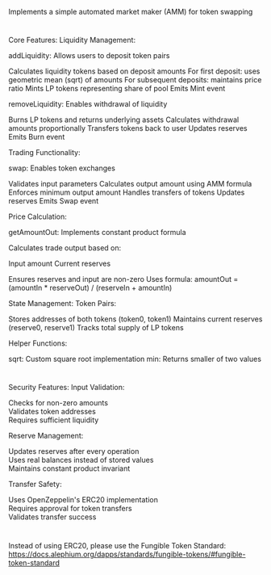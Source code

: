 Implements a simple automated market maker (AMM) for token swapping

#
Core Features:
Liquidity Management:

addLiquidity: Allows users to deposit token pairs

Calculates liquidity tokens based on deposit amounts
For first deposit: uses geometric mean (sqrt) of amounts
For subsequent deposits: maintains price ratio
Mints LP tokens representing share of pool
Emits Mint event


removeLiquidity: Enables withdrawal of liquidity

Burns LP tokens and returns underlying assets
Calculates withdrawal amounts proportionally
Transfers tokens back to user
Updates reserves
Emits Burn event



Trading Functionality:

swap: Enables token exchanges

Validates input parameters
Calculates output amount using AMM formula
Enforces minimum output amount
Handles transfers of tokens
Updates reserves
Emits Swap event



Price Calculation:

getAmountOut: Implements constant product formula

Calculates trade output based on:

Input amount
Current reserves


Ensures reserves and input are non-zero
Uses formula: amountOut = (amountIn * reserveOut) / (reserveIn + amountIn)



State Management:
Token Pairs:

Stores addresses of both tokens (token0, token1)
Maintains current reserves (reserve0, reserve1)
Tracks total supply of LP tokens

Helper Functions:

sqrt: Custom square root implementation
min: Returns smaller of two values

#
Security Features:
Input Validation:

Checks for non-zero amounts  
Validates token addresses  
Requires sufficient liquidity  

Reserve Management:

Updates reserves after every operation  
Uses real balances instead of stored values  
Maintains constant product invariant  

Transfer Safety:

Uses OpenZeppelin's ERC20 implementation  
Requires approval for token transfers  
Validates transfer success  

#
Instead of using ERC20, please use the Fungible Token Standard: https://docs.alephium.org/dapps/standards/fungible-tokens/#fungible-token-standard